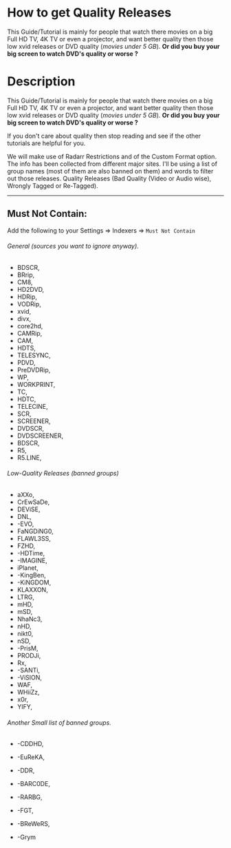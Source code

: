 # How to get Quality Releases

This Guide/Tutorial is mainly for people that watch there movies on a big Full HD TV, 4K TV or even a projector,
and want better quality then those low xvid releases or DVD quality (*movies under 5 GB*).
**Or did you buy your big screen to watch DVD's quality or worse ?**

# Description

This Guide/Tutorial is mainly for people that watch there movies on a big Full HD TV, 4K TV or even a projector,
and want better quality then those low xvid releases or DVD quality (*movies under 5 GB*).
**Or did you buy your big screen to watch DVD's quality or worse ?**

If you don't care about quality then stop reading and see if the other tutorials are helpful for you.

We will make use of Radarr Restrictions and of the Custom Format option.
The info has been collected from different major sites.
I'll be using a list of group names (most of them are also banned on them) and words to filter out those releases.
Quality Releases (Bad Quality (Video or Audio wise), Wrongly Tagged or Re-Tagged).

------

## Must Not Contain:

Add the following to your Settings => Indexers => `Must Not Contain`

###### General (sources you want to ignore anyway).

- BDSCR,
- BRrip,
- CM8,
- HD2DVD,
- HDRip,
- VODRip,
- xvid,
- divx,
- core2hd,
- CAMRip,
- CAM,
- HDTS,
- TELESYNC,
- PDVD,
- PreDVDRip,
- WP,
- WORKPRINT,
- TC,
- HDTC,
- TELECINE,
- SCR,
- SCREENER,
- DVDSCR,
- DVDSCREENER,
- BDSCR,
- R5,
- R5.LINE,



###### Low-Quality Releases (banned groups)

- aXXo,
- CrEwSaDe,
- DEViSE,
- DNL,
- -EVO,
- FaNGDiNG0,
- FLAWL3SS,
- FZHD,
- -HDTime,
- -IMAGINE,
- iPlanet,
- -KingBen,
- -KiNGDOM,
- KLAXXON,
- LTRG,
- mHD,
- mSD,
- NhaNc3,
- nHD,
- nikt0,
- nSD,
- -PrisM,
- PRODJi,
- Rx,
- -SANTi,
- -ViSION,
- WAF,
- WHiiZz,
- x0r,
- YIFY,



###### Another Small list of banned groups.

- -CDDHD,

- -EuReKA,

- -DDR,

- -BARC0DE,

- -RARBG,

- -FGT,

- -BReWeRS,

- -Grym

  